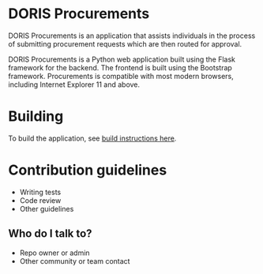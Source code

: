 # DORIS Procurements

DORIS Procurements is an application that assists individuals in the process of submitting procurement requests which are then routed for approval.

DORIS Procurements is a Python web application built using the Flask framework for the backend. The frontend is built using the Bootstrap framework. Procurements is compatible with most modern browsers, including Internet Explorer 11 and above.

# Building
To build the application, see [build instructions here](BUILD.md).

# Contribution guidelines

- Writing tests
- Code review
- Other guidelines

## Who do I talk to?

- Repo owner or admin 
- Other community or team contact
